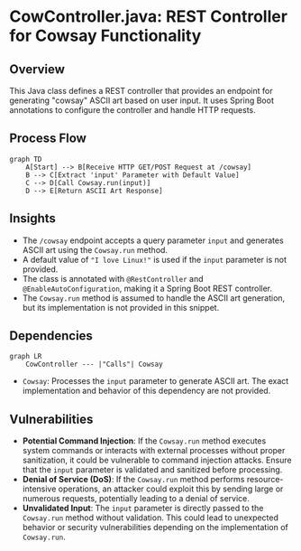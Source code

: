 # CowController.java: REST Controller for Cowsay Functionality

## Overview
This Java class defines a REST controller that provides an endpoint for generating "cowsay" ASCII art based on user input. It uses Spring Boot annotations to configure the controller and handle HTTP requests.

## Process Flow
```mermaid
graph TD
    A[Start] --> B[Receive HTTP GET/POST Request at /cowsay]
    B --> C[Extract 'input' Parameter with Default Value]
    C --> D[Call Cowsay.run(input)]
    D --> E[Return ASCII Art Response]
```

## Insights
- The `/cowsay` endpoint accepts a query parameter `input` and generates ASCII art using the `Cowsay.run` method.
- A default value of `"I love Linux!"` is used if the `input` parameter is not provided.
- The class is annotated with `@RestController` and `@EnableAutoConfiguration`, making it a Spring Boot REST controller.
- The `Cowsay.run` method is assumed to handle the ASCII art generation, but its implementation is not provided in this snippet.

## Dependencies
```mermaid
graph LR
    CowController --- |"Calls"| Cowsay
```

- `Cowsay`: Processes the `input` parameter to generate ASCII art. The exact implementation and behavior of this dependency are not provided.

## Vulnerabilities
- **Potential Command Injection**: If the `Cowsay.run` method executes system commands or interacts with external processes without proper sanitization, it could be vulnerable to command injection attacks. Ensure that the `input` parameter is validated and sanitized before processing.
- **Denial of Service (DoS)**: If the `Cowsay.run` method performs resource-intensive operations, an attacker could exploit this by sending large or numerous requests, potentially leading to a denial of service.
- **Unvalidated Input**: The `input` parameter is directly passed to the `Cowsay.run` method without validation. This could lead to unexpected behavior or security vulnerabilities depending on the implementation of `Cowsay.run`.
